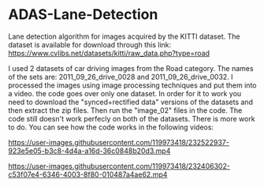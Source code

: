 # ADAS-Lane-Detection
Lane detection algorithm for images acquired by the KITTI dataset.
The dataset is available for download through this link:
https://www.cvlibs.net/datasets/kitti/raw_data.php?type=road

I used 2 datasets of car driving images from the Road category. The names of the sets are: 2011_09_26_drive_0028 and 2011_09_26_drive_0032.
I processed the images using image processing techniques and put them into a video. the code goes over only one dataset. 
In order for it to work you need to download the "synced+rectified data" versions of the datasets and then extract the zip files. Then run the "image_02" files in the code.
The code still doesn't work perfecly on both of the datasets. There is more work to do.
You can see how the code works in the following videos:



https://user-images.githubusercontent.com/119973418/232522937-923e5e05-b3c8-4d4a-a16d-36c0848b20d3.mp4



https://user-images.githubusercontent.com/119973418/232406302-c53f07e4-6346-4003-8f80-010487a4ae62.mp4

